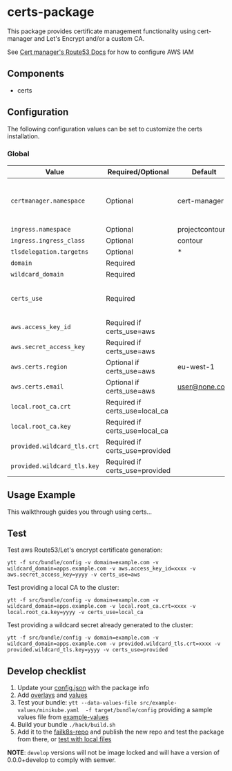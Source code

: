 # certs-package

This package provides certificate management functionality using cert-manager and Let's Encrypt and/or a custom CA.

See [Cert manager's Route53 Docs](https://docs.cert-manager.io/en/release-0.11/tasks/issuers/setup-acme/dns01/route53.html) for how to configure AWS IAM

## Components

* certs

## Configuration

The following configuration values can be set to customize the certs installation.

### Global

| Value | Required/Optional | Default |Description |
|-------|-------------------|---------|-------------|
| `certmanager.namespace` | Optional | cert-manager | The namespace in which to deploy certs. |
| `ingress.namespace` | Optional | projectcontour | |
| `ingress.ingress_class` | Optional | contour | |
| `tlsdelegation.targetns` | Optional | * | |
| `domain` | Required | <EMPTY> | |
| `wildcard_domain` | Required | <EMPTY> | |
| `certs_use` | Required | <EMPTY> | Values: aws, local_ca, provided |
| `aws.access_key_id` | Required if certs_use=aws | <EMPTY> | |
| `aws.secret_access_key` | Required if certs_use=aws | <EMPTY> | |
| `aws.certs.region` | Optional if certs_use=aws | eu-west-1 | |
| `aws.certs.email` | Optional if certs_use=aws | user@none.com ||
| `local.root_ca.crt` | Required if certs_use=local_ca | <EMPTY> ||
| `local.root_ca.key` | Required if certs_use=local_ca | <EMPTY> ||
| `provided.wildcard_tls.crt` | Required if certs_use=provided | <EMPTY> ||
| `provided.wildcard_tls.key` | Required if certs_use=provided | <EMPTY> ||

## Usage Example

This walkthrough guides you through using certs...

## Test

Test aws Route53/Let's encrypt certificate generation:
```
ytt -f src/bundle/config -v domain=example.com -v wildcard_domain=apps.example.com -v aws.access_key_id=xxxx -v aws.secret_access_key=yyyy -v certs_use=aws
```

Test providing a local CA to the cluster:
```
ytt -f src/bundle/config -v domain=example.com -v wildcard_domain=apps.example.com -v local.root_ca.crt=xxxx -v local.root_ca.key=yyyy -v certs_use=local_ca
```


Test providing a wildcard secret already generated to the cluster:
```
ytt -f src/bundle/config -v domain=example.com -v wildcard_domain=apps.example.com -v provided.wildcard_tls.crt=xxxx -v provided.wildcard_tls.key=yyyy -v certs_use=provided
```

## Develop checklist

1. Update your [config.json](./config.json) with the package info
2. Add [overlays](./src/bundle/config/overlays/) and [values](./src/bundle/config/values.yaml)
3. Test your bundle: `ytt --data-values-file src/example-values/minikube.yaml  -f target/bundle/config` providing a sample values file from [example-values](./src/examples-values/)
4. Build your bundle `./hack/build.sh`
5. Add it to the [failk8s-repo](https://github.com/failk8s-packages/failk8s-repo) and publish the new repo and test the package from there, or [test with local files](./target/test)

**NOTE**: `develop` versions will not be image locked and will have a version of 0.0.0+develop to comply with semver.